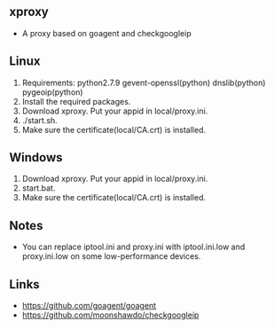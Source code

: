 ## xproxy
* A proxy based on goagent and checkgoogleip

## Linux
1. Requirements: python2.7.9 gevent-openssl(python) dnslib(python) pygeoip(python)
2. Install the required packages.
3. Download xproxy. Put your appid in local/proxy.ini.
4. ./start.sh.
5. Make sure the certificate(local/CA.crt) is installed.

## Windows
1. Download xproxy. Put your appid in local/proxy.ini.
2. start.bat.
3. Make sure the certificate(local/CA.crt) is installed.

## Notes
* You can replace iptool.ini and proxy.ini with iptool.ini.low and proxy.ini.low on some low-performance devices.

## Links
* https://github.com/goagent/goagent
* https://github.com/moonshawdo/checkgoogleip
